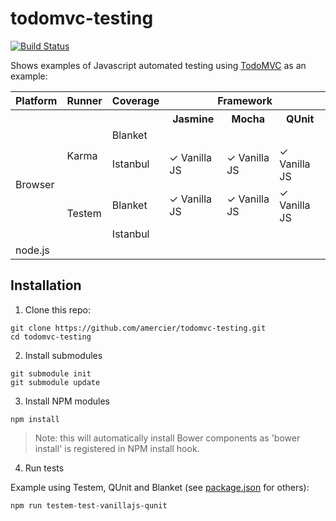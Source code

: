 todomvc-testing
===============

[![Build Status](http://img.shields.io/travis/amercier/todomvc-testing/master.svg?style=flat-square)](https://travis-ci.org/amercier/todomvc-testing)

Shows examples of Javascript automated testing using [TodoMVC](http://todomvc.com/) as an example:

<table>
  <tr>
    <th>Platform</th>
    <th>Runner</th>
    <th>Coverage</th>
    <th colspan="3">Framework</th>
  </tr>
  <tr>
    <th colspan="3"></th>
    <th>Jasmine</th>
    <th>Mocha</th>
    <th>QUnit</th>
  </tr>
  <tr>
    <td rowspan="4">Browser</td>
    <td rowspan="2">Karma</td>
    <td>Blanket</td>
    <td></td>
    <td></td>
    <td></td>
  </tr>
  <tr>
    <td>Istanbul</td>
    <td>
      ✓ Vanilla JS  
    </td>
    <td>
      ✓ Vanilla JS  
    </td>
    <td>
      ✓ Vanilla JS  
    </td>
  </tr>
  <tr>
    <td rowspan="2">Testem</td>
    <td>Blanket</td>
    <td>
      ✓ Vanilla JS  
    </td>
    <td>
      ✓ Vanilla JS  
    </td>
    <td>
      ✓ Vanilla JS  
    </td>
  </tr>
  <tr>
    <td>Istanbul</td>
    <td></td>
    <td></td>
    <td></td>
  </tr>
  <tr>
    <td>node.js</td>
    <td colspan="5"></td>
  </tr>
</table>


Installation
------------

1. Clone this repo:

  ```
  git clone https://github.com/amercier/todomvc-testing.git
  cd todomvc-testing
  ```

2. Install submodules

  ```
  git submodule init
  git submodule update
  ```

3. Install NPM modules

  ```
  npm install
  ```

  > Note: this will automatically install Bower components as 'bower install' is
  > registered in NPM install hook.

4. Run tests

  Example using Testem, QUnit and Blanket (see [package.json](package.json) for others):

  ```
  npm run testem-test-vanillajs-qunit
  ```
